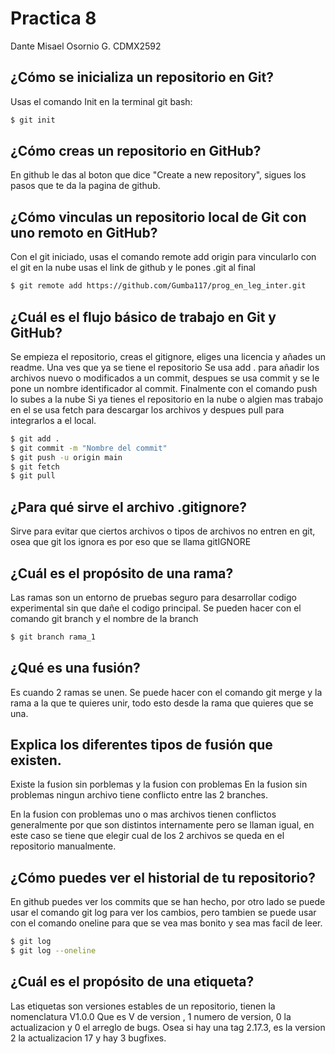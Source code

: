 # Practica 8
Dante Misael Osornio G. CDMX2592
## ¿Cómo se inicializa un repositorio en Git?
Usas el comando Init en la terminal git bash:
```bash
$ git init
```
## ¿Cómo creas un repositorio en GitHub?
En github le das al boton que dice "Create a new repository", sigues los pasos que te da la pagina de github.

## ¿Cómo vinculas un repositorio local de Git con uno remoto en GitHub?

Con el git iniciado, usas el comando remote add origin para vincularlo con el git en la nube usas el link de github y le pones .git al final 

```bash
$ git remote add https://github.com/Gumba117/prog_en_leg_inter.git
```

## ¿Cuál es el flujo básico de trabajo en Git y GitHub?

Se empieza el repositorio, creas el gitignore, eliges una licencia y añades un readme.
Una ves que ya se tiene el repositorio 
Se usa add .  para añadir los archivos nuevo o modificados a un commit, despues se usa commit y se le pone un nombre identificador al commit.
Finalmente con el comando push lo subes a la nube
Si ya tienes el repositorio en la nube o algien mas trabajo en el se usa fetch para descargar los archivos y despues pull para integrarlos a el local.

```bash
$ git add .
$ git commit -m "Nombre del commit"
$ git push -u origin main
$ git fetch
$ git pull 
```

## ¿Para qué sirve el archivo .gitignore?

Sirve para evitar que ciertos archivos o tipos de archivos no entren en git, osea que git los ignora es por eso que se llama gitIGNORE

## ¿Cuál es el propósito de una rama?

Las ramas son un entorno de pruebas seguro para desarrollar codigo experimental sin que dañe el codigo principal. Se pueden hacer con el comando git branch y el nombre de la branch

```bash
$ git branch rama_1
```

## ¿Qué es una fusión?

Es cuando 2 ramas se unen. Se puede hacer con el comando git merge y la rama a la que te quieres unir, todo esto desde la rama que quieres que se una.

## Explica los diferentes tipos de fusión que existen.

Existe la fusion sin porblemas y la fusion con problemas
En la fusion sin problemas ningun archivo tiene conflicto entre las 2 branches.

En la fusion con problemas uno o mas archivos tienen conflictos generalmente por que son distintos internamente pero se llaman igual, en este caso se tiene que elegir cual de los 2 archivos se queda en el repositorio manualmente.

## ¿Cómo puedes ver el historial de tu repositorio?

En github puedes ver los commits que se han hecho, por otro lado se puede usar el comando git log para ver los cambios, pero tambien se puede usar con el comando oneline para que se vea mas bonito y sea mas facil de leer.

```bash
$ git log
$ git log --oneline
```

## ¿Cuál es el propósito de una etiqueta?

Las etiquetas son versiones estables de un repositorio, tienen la nomenclatura V1.0.0
Que es V de version , 1 numero de version, 0 la actualizacion y 0 el arreglo de bugs.
Osea si hay una tag 2.17.3, es la version 2 la actualizacion 17 y hay 3 bugfixes.